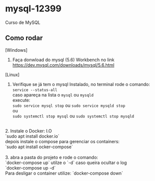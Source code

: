 # mysql-12399
Curso de MySQL

## Como rodar
[Windows]
1. Faça donwload do mysql (5.6) Workbench no link
https://dev.mysql.com/downloads/mysql/5.6.html

[Linux]
1. Verifique se já tem o mysql Instalado, no terminal rode o comando:<br>
`service --status-all`<br>
caso apareça na lista o `mysql` ou `mysqld`<br>
execute:<br>
`sudo service mysql stop` ou `sudo service mysqld stop`<br>
ou<br>
`sudo systemctl stop mysql` ou `sudo systemctl stop mysqld`<br>
<br>
2. Instale o Docker: I.O<br>
`sudo apt install docker.io`<br>
depois instale o compose para gerenciar os containers:<br>
`sudo apt install ocker-compose`<br>
<br>
3. abra a pasta do projeto e rode o comando:<br>
`docker-compose up` utilze o `-d` caso queira ocultar o log<br>
`docker-compose up -d`<br>
Para desligar o container utilize: `docker-compose down`<br>
